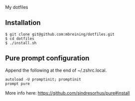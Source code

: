 My dotfiles

Installation
------------

```
$ git clone git@github.com:mbreining/dotfiles.git
$ cd dotfiles
$ ./install.sh
```

Pure prompt configuration
-------------------------

Append the following at the end of ~/.zshrc.local.

```
autoload -U promptinit; promptinit
prompt pure
```

More info here: https://github.com/sindresorhus/pure#install
